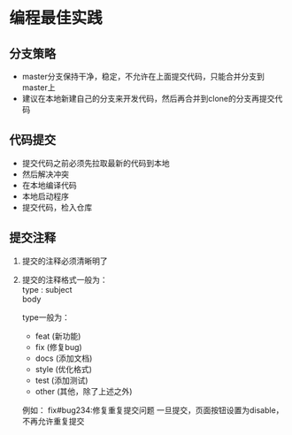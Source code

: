 # 编程最佳实践

## 分支策略
- master分支保持干净，稳定，不允许在上面提交代码，只能合并分支到master上
- 建议在本地新建自己的分支来开发代码，然后再合并到clone的分支再提交代码

## 代码提交
- 提交代码之前必须先拉取最新的代码到本地
- 然后解决冲突
- 在本地编译代码
- 本地启动程序
- 提交代码，检入仓库

## 提交注释
1. 提交的注释必须清晰明了
2. 提交的注释格式一般为： <br/>
	type : subject <br/>
	body

	type一般为：
	- feat (新功能)
	- fix  (修复bug)
	- docs (添加文档)
	- style (优化格式)
	- test (添加测试)
	- other (其他，除了上述之外)


	例如：
	fix#bug234:修复重复提交问题
	一旦提交，页面按钮设置为disable，不再允许重复提交
